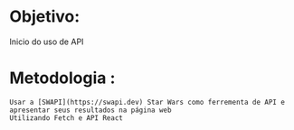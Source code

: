 # Objetivo:
Inicio do uso de API
# Metodologia :
    Usar a [SWAPI](https://swapi.dev) Star Wars como ferrementa de API e apresentar seus resultados na página web
    Utilizando Fetch e API React